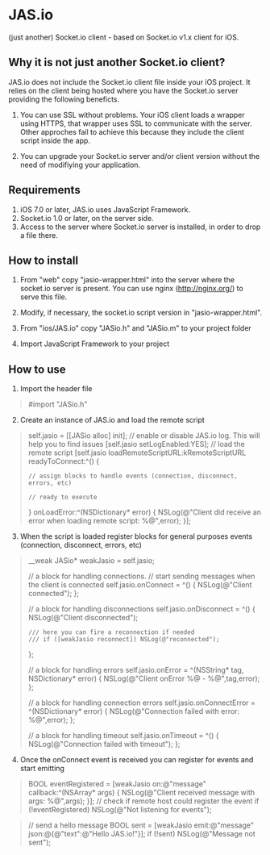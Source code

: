 JAS.io
======
(just another) Socket.io client - based on Socket.io v1.x client for iOS.

Why it is not just another Socket.io client?
--------------------------------------------

JAS.io does not include the Socket.io client file inside your iOS project. It relies on the client being hosted where you have the Socket.io server providing the following beneficts.

1) You can use SSL without problems. Your iOS client loads a wrapper using HTTPS, that wrapper uses SSL to communicate with the server. Other approches fail to achieve this because they include the client script inside the app.

2) You can upgrade your Socket.io server and/or client version without the need of modifiying your application.


Requirements
------------

1) iOS 7.0 or later, JAS.io uses JavaScript Framework.
2) Socket.io 1.0 or later, on the server side.
3) Access to the server where Socket.io server is installed, in order to drop a file there.

How to install
--------------

1) From "web" copy "jasio-wrapper.html" into the server where the socket.io server is present. You can use nginx (http://nginx.org/) to serve this file.

2) Modify, if necessary, the socket.io script version in "jasio-wrapper.html".

>   <script src="https://cdn.socket.io/socket.io-1.1.0.js"></script>


3) From "ios/JAS.io" copy "JASio.h" and "JASio.m" to your project folder

4) Import JavaScript Framework to your project

How to use
----------

1) Import the header file

>   #import "JASio.h"

2) Create an instance of JAS.io and load the remote script

>   self.jasio = [[JASio alloc] init];
>   // enable or disable JAS.io log. This will help you to find issues
>   [self.jasio setLogEnabled:YES];
>   // load the remote script
>   [self.jasio loadRemoteScriptURL:kRemoteScriptURL readyToConnect:^() {
>            
>     // assign blocks to handle events (connection, disconnect, errors, etc)
>                       
>     // ready to execute
>           
>   } onLoadError:^(NSDictionary* error) {
>     NSLog(@"Client did receive an error when loading remote script: %@",error);
>   }];

3) When the script is loaded register blocks for general purposes events (connection, disconnect, errors, etc)

>   __weak JASio* weakJasio = self.jasio;
>            
>   // a block for handling connections.
>   // start sending messages when the client is connected
>   self.jasio.onConnect = ^() {
>     NSLog(@"Client connected");
>   };
>            
>   // a block for handling disconnections
>   self.jasio.onDisconnect = ^() {
>     NSLog(@"Client disconnected");
>                
>     /// here you can fire a reconnection if needed
>     /// if ([weakJasio reconnect]) NSLog(@"reconnected");
>   };
>            
>   // a block for handling errors
>   self.jasio.onError = ^(NSString* tag, NSDictionary* error) {
>     NSLog(@"Client onError %@ - %@",tag,error);
>   };
>            
>   // a block for handling connection errors
>   self.jasio.onConnectError = ^(NSDictionary* error) {
>     NSLog(@"Connection failed with error: %@",error);
>   };
>            
>   // a block for handling timeout
>   self.jasio.onTimeout = ^() {
>     NSLog(@"Connection failed with timeout");
>   };
           
4) Once the onConnect event is received you can register for events and start emitting

>   BOOL eventRegistered = [weakJasio on:@"message" callback:^(NSArray* args) {
>     NSLog(@"Client received message with args: %@",args);
>   }];
>   // check if remote host could register the event
>   if (!eventRegistered) NSLog(@"Not listening for events");

>   // send a hello message
>   BOOL sent = [weakJasio emit:@"message" json:@{@"text":@"Hello JAS.io!"}];
>   if (!sent) NSLog(@"Message not sent");

